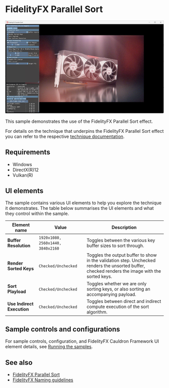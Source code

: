 <!-- @page page_samples_parallel-sort FidelityFX Parallel Sort -->

<h1>FidelityFX Parallel Sort</h1>

![alt text](media/parallel-sort/parallel-sort_resized.jpg "A screenshot of the FidelityFX Parallel Sort sample.")

This sample demonstrates the use of the FidelityFX Parallel Sort effect.

For details on the technique that underpins the FidelityFX Parallel Sort effect you can refer to the respective [technique documentation](../techniques/parallel-sort.md).

<h2>Requirements</h2>

 - Windows
 - DirectX(R)12
 - Vulkan(R)

<h2>UI elements</h2>

The sample contains various UI elements to help you explore the technique it demonstrates. The table below summarises the UI elements and what they control within the sample.

| Element name               | Value                             | Description                                                                                                                                     |
|----------------------------|-----------------------------------|-------------------------------------------------------------------------------------------------------------------------------------------------|
| **Buffer Resolution**      | `1920x1080, 2560x1440, 3840x2160` | Toggles between the various key buffer sizes to sort through.                                                                                   |
| **Render Sorted Keys**     | `Checked/Unchecked`               | Toggles the output buffer to show in the validation step. Unchecked renders the unsorted buffer, checked renders the image with the sorted keys. |
| **Sort Playload**          | `Checked/Unchecked`               | Toggles whether we are only sorting keys, or also sorting an accompanying payload.                                                              |
| **Use Indirect Execution** | `Checked/Unchecked`               | Toggles between direct and indirect compute execution of the sort algorithm.                                                                    |

<h2>Sample controls and configurations</h2>

For sample controls, configuration, and FidelityFX Cauldron Framework UI element details, see [Running the samples](../getting-started/running-samples.md).

<h2>See also</h2>

- [FidelityFX Parallel Sort](../techniques/parallel-sort.md)
- [FidelityFX Naming guidelines](../getting-started/naming-guidelines.md)

